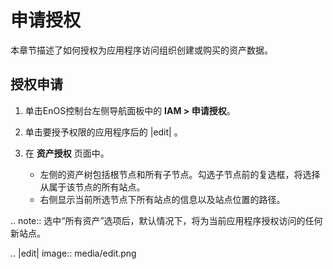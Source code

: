 # 申请授权

本章节描述了如何授权为应用程序访问组织创建或购买的资产数据。


## 授权申请<authorization>

1. 单击EnOS控制台左侧导航面板中的 **IAM > 申请授权**。

2. 单击要授予权限的应用程序后的 |edit| 。

3. 在 **资产授权** 页面中。

   - 左侧的资产树包括根节点和所有子节点。勾选子节点前的复选框，将选择从属于该节点的所有站点。
   - 右侧显示当前所选节点下所有站点的信息以及站点位置的路径。

.. note:: 选中“所有资产”选项后，默认情况下，将为当前应用程序授权访问的任何新站点。

.. |edit| image:: media/edit.png

<!--end-->
